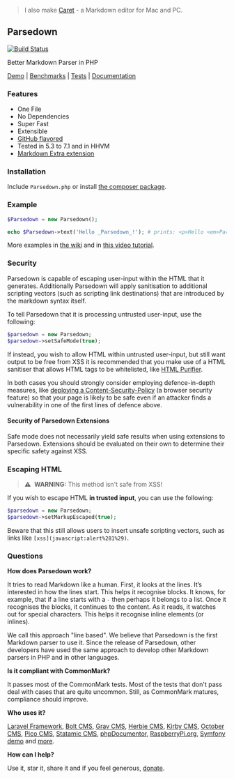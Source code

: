 > I also make [Caret](https://caret.io?ref=parsedown) - a Markdown editor for Mac and PC.

## Parsedown

[![Build Status](https://img.shields.io/travis/erusev/parsedown/master.svg?style=flat-square)](https://travis-ci.org/erusev/parsedown)
<!--[![Total Downloads](http://img.shields.io/packagist/dt/erusev/parsedown.svg?style=flat-square)](https://packagist.org/packages/erusev/parsedown)-->

Better Markdown Parser in PHP

[Demo](http://parsedown.org/demo) |
[Benchmarks](http://parsedown.org/speed) |
[Tests](http://parsedown.org/tests/) |
[Documentation](https://github.com/erusev/parsedown/wiki/)

### Features

* One File
* No Dependencies
* Super Fast
* Extensible
* [GitHub flavored](https://help.github.com/articles/github-flavored-markdown)
* Tested in 5.3 to 7.1 and in HHVM
* [Markdown Extra extension](https://github.com/erusev/parsedown-extra)

### Installation

Include `Parsedown.php` or install [the composer package](https://packagist.org/packages/erusev/parsedown).

### Example

``` php
$Parsedown = new Parsedown();

echo $Parsedown->text('Hello _Parsedown_!'); # prints: <p>Hello <em>Parsedown</em>!</p>
```

More examples in [the wiki](https://github.com/erusev/parsedown/wiki/) and in [this video tutorial](http://youtu.be/wYZBY8DEikI).

### Security

Parsedown is capable of escaping user-input within the HTML that it generates. Additionally Parsedown will apply sanitisation to additional scripting vectors (such as scripting link destinations) that are introduced by the markdown syntax itself.

To tell Parsedown that it is processing untrusted user-input, use the following:
```php
$parsedown = new Parsedown;
$parsedown->setSafeMode(true);
```

If instead, you wish to allow HTML within untrusted user-input, but still want output to be free from XSS it is recommended that you make use of a HTML sanitiser that allows HTML tags to be whitelisted, like [HTML Purifier](http://htmlpurifier.org/).

In both cases you should strongly consider employing defence-in-depth measures, like [deploying a Content-Security-Policy](https://scotthelme.co.uk/content-security-policy-an-introduction/) (a browser security feature) so that your page is likely to be safe even if an attacker finds a vulnerability in one of the first lines of defence above.

#### Security of Parsedown Extensions

Safe mode does not necessarily yield safe results when using extensions to Parsedown. Extensions should be evaluated on their own to determine their specific safety against XSS.

### Escaping HTML
> ⚠️  **WARNING:** This method isn't safe from XSS!

If you wish to escape HTML **in trusted input**, you can use the following:
```php
$parsedown = new Parsedown;
$parsedown->setMarkupEscaped(true);
```

Beware that this still allows users to insert unsafe scripting vectors, such as links like `[xss](javascript:alert%281%29)`.

### Questions

**How does Parsedown work?**

It tries to read Markdown like a human. First, it looks at the lines. It’s interested in how the lines start. This helps it recognise blocks. It knows, for example, that if a line starts with a `-` then perhaps it belongs to a list. Once it recognises the blocks, it continues to the content. As it reads, it watches out for special characters. This helps it recognise inline elements (or inlines).

We call this approach "line based". We believe that Parsedown is the first Markdown parser to use it. Since the release of Parsedown, other developers have used the same approach to develop other Markdown parsers in PHP and in other languages.

**Is it compliant with CommonMark?**

It passes most of the CommonMark tests. Most of the tests that don't pass deal with cases that are quite uncommon. Still, as CommonMark matures, compliance should improve.

**Who uses it?**

[Laravel Framework](https://laravel.com/), [Bolt CMS](http://bolt.cm/), [Grav CMS](http://getgrav.org/), [Herbie CMS](http://www.getherbie.org/), [Kirby CMS](http://getkirby.com/), [October CMS](http://octobercms.com/), [Pico CMS](http://picocms.org), [Statamic CMS](http://www.statamic.com/), [phpDocumentor](http://www.phpdoc.org/), [RaspberryPi.org](http://www.raspberrypi.org/), [Symfony demo](https://github.com/symfony/symfony-demo) and [more](https://packagist.org/packages/erusev/parsedown/dependents).

**How can I help?**

Use it, star it, share it and if you feel generous, [donate](https://www.paypal.com/cgi-bin/SHOPROOOr?cmd=_s-xclick&hosted_button_id=528P3NZQMP8N2).
